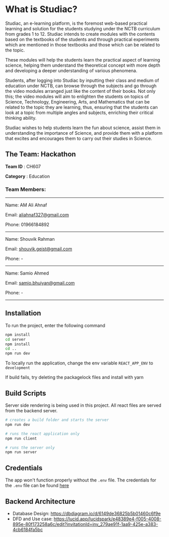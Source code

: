 # What is Studiac?

Studiac, an e-learning platform, is the foremost web-based practical learning and solution for the students studying under the NCTB curriculum from grades 1 to 12. Studiac intends to create modules with the contents based on the textbooks of the students and through practical experiments which are mentioned in those textbooks and those which can be related to the topic. 

These modules will help the students learn the practical aspect of learning science, helping them understand the theoretical concept with more depth and developing a deeper understanding of various phenomena.

Students, after logging into Studiac by inputting their class and medium of education under NCTB, can browse through the subjects and go through the video modules arranged just like the content of their books. Not only this; the video modules will aim to enlighten the students on topics of Science, Technology, Engineering, Arts, and Mathematics that can be related to the topic they are learning, thus, ensuring that the students can look at a topic from multiple angles and subjects, enriching their critical thinking ability. 

Studiac wishes to help students learn the fun about science, assist them in understanding the importance of Science, and provide them with a platform that excites and encourages them to carry out their studies in Science.

## The Team: Hackathon

**Team ID** : CH607

**Category** : Education

### Team Members:
---
Name: AM Ali Ahnaf

Email: aliahnaf327@gmail.com

Phone: 01966184892

---
Name: Shouvik Rahman

Email: shouvik.geist@gmail.com

Phone: -

------
Name: Samio Ahmed

Email: samio.bhuiyan@gmail.com

Phone: -

------


## Installation

To run the project, enter the following command

```bash
npm install
cd server
npm install
cd ..
npm run dev
```
To locally run the application, change the env variable `REACT_APP_ENV` to `development`

If build fails, try deleting the packagelock files and install with yarn

## Build Scripts

Server side rendering is being used in this project. All react files are served from the backend server.

```bash
# creates a build folder and starts the server
npm run dev 

# runs the react application only
npm run client

# runs the server only
npm run server
```

## Credentials

The app won't function properly without the `.env` file. The credentials for the `.env` file can be found [here](https://docs.google.com/document/d/1P1G3x-46HDBgt11Cxw6M90-t4BjzKscCY0waHzswNps/edit?usp=sharing)


## Backend Architecture

- Database Design: https://dbdiagram.io/d/6149de36825b5b01460c6f9e 
- DFD and Use case: https://lucid.app/lucidspark/e48389e4-f005-4008-895e-80f173258a6c/edit?invitationId=inv_279ae91f-1aa9-425e-a383-4cb6184fa5bc 



